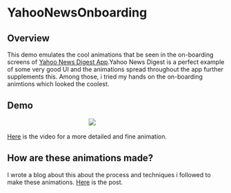 # YahooNewsOnboarding
    
## Overview
This demo emulates the cool animations that be seen in the on-boarding screens of [Yahoo News Digest App](https://play.google.com/store/apps/details?id=com.yahoo.mobile.client.android.yahoo&hl=en_IN&gl=US).Yahoo News Digest
is a perfect example of some very good UI and the animations spread throughout the app further supplements this.
Among those, i tried my hands on the on-boarding animtions which looked the coolest.

## Demo
&nbsp; &nbsp; &nbsp; &nbsp; &nbsp; &nbsp; &nbsp; &nbsp; &nbsp; &nbsp; &nbsp; &nbsp; &nbsp; &nbsp; &nbsp; &nbsp; &nbsp; &nbsp; &nbsp; &nbsp; &nbsp; &nbsp; &nbsp; &nbsp; ![](yahoo-news-demo.gif)

[Here](https://www.youtube.com/watch?v=L8U1ykwiHm8) is the video for a more detailed and fine animation.

## How are these animations made?
I wrote a blog about this about the process and techniques i followed to make these animations. [Here](http://rahulrj.github.io/android/yahoo-animation/) is the post.
